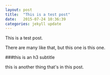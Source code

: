 ```yaml
---
layout: post
title:  "This is a test post"
date:   2015-07-24 10:36:39
categories: jekyll update
---
```


This is a test post.

There are many like that, but this one is this one.

###this is an h3 subtitle

this is another thing that's in this post. 